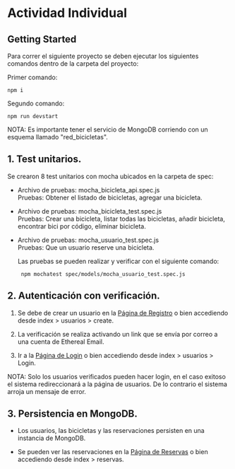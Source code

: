 # Actividad Individual
 
## Getting Started
 
Para correr el siguiente proyecto se deben ejecutar los siguientes comandos dentro de la carpeta del proyecto:
 
Primer comando:
 
    npm i
 
Segundo comando:
 
    npm run devstart
 
NOTA: Es importante tener el servicio de MongoDB corriendo con un esquema llamado "red_bicicletas".
 
## 1. Test unitarios.
 
Se crearon 8 test unitarios con mocha ubicados en la carpeta de spec:
 
 - Archivo de pruebas: mocha_bicicleta_api.spec.js\
    Pruebas: Obtener el listado de bicicletas, agregar una bicicleta.
 
 -  Archivo de pruebas: mocha_bicicleta_test.spec.js\
    Pruebas: Crear una bicicleta, listar todas las bicicletas, añadir bicicleta, encontrar bici por código, eliminar bicicleta.
 
 - Archivo de pruebas: mocha_usuario_test.spec.js\
    Pruebas: Que un usuario reserve una bicicleta.
 
    Las pruebas se pueden realizar y verificar con el siguiente comando:
 
        npm mochatest spec/models/mocha_usuario_test.spec.js
 
 
## 2. Autenticación con verificación.
 
1. Se debe de crear un usuario en la [Página de Registro](http://localhost:3000/usuarios/create) o bien accediendo desde index > usuarios > create.
 
2. La verificación se realiza activando un link que se envía por correo a una cuenta de  Ethereal Email.
 
3. Ir a la [Página de Login](https://www.example.com) o bien accediendo desde index > usuarios > Login.
 
NOTA: Solo los usuarios verificados pueden hacer login, en el caso exitoso el sistema redireccionará a la página de usuarios. De lo contrario el sistema arroja un mensaje de error.
 
## 3. Persistencia en MongoDB.
 
- Los usuarios, las bicicletas y las reservaciones persisten en una instancia de MongoDB.
 
- Se pueden ver las reservaciones en la [Página de Reservas](http://localhost:3000/reservas/) o bien accediendo desde index > reservas.
